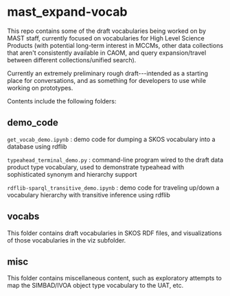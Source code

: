# mast_expand-vocab
This repo contains some of the draft vocabularies being worked on by MAST staff, currently focused on vocabularies for High Level Science Products (with potential long-term interest in MCCMs, other data collections that aren't consistently available in CAOM, and query expansion/travel between different collections/unified search). 

Currently an extremely preliminary rough draft---intended as a starting place for conversations, and as something for developers to use while working on prototypes.

Contents include the following folders:

## demo_code

``get_vocab_demo.ipynb`` : demo code for dumping a SKOS vocabulary into a database using rdflib

``typeahead_terminal_demo.py`` : command-line program wired to the draft data product type vocabulary, used to demonstrate typeahead with sophisticated synonym and hierarchy support

``rdflib-sparql_transitive_demo.ipynb`` : demo code for traveling up/down a vocabulary hierarchy with transitive inference using rdflib

## vocabs

This folder contains draft vocabularies in SKOS RDF files, and visualizations of those vocabularies in the viz subfolder.

## misc

This folder contains miscellaneous content, such as exploratory attempts to map the SIMBAD/IVOA object type vocabulary to the UAT, etc.
